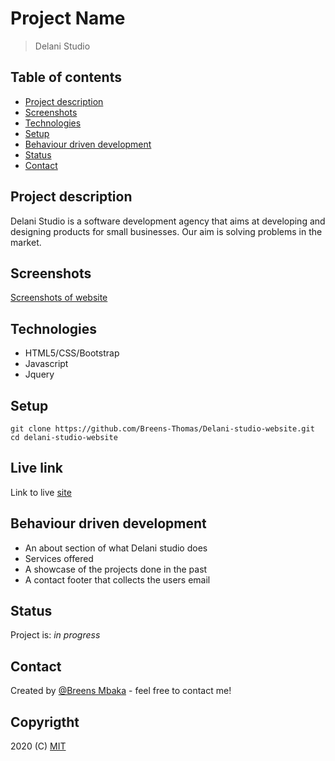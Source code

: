 # Project Name
> Delani Studio

## Table of contents
* [Project description](#project-description)
* [Screenshots](#screenshots)
* [Technologies](#technologies)
* [Setup](#setup)
* [Behaviour driven development](#behaviour-driven-development)
* [Status](#status)
* [Contact](#contact)

## Project description
Delani Studio is a software development agency that aims at developing and designing products for small businesses. Our aim is solving problems in the market.

## Screenshots
[Screenshots of website](images/screencapture-breens-thomas-github-io-Delani-studio-website-2021-01-10-20_42_36.png)

## Technologies
* HTML5/CSS/Bootstrap
* Javascript
* Jquery

## Setup
````
git clone https://github.com/Breens-Thomas/Delani-studio-website.git
cd delani-studio-website
````
## Live link
Link to live [site](https://breens-thomas.github.io/Delani-studio-website/)

## Behaviour driven development
* An about section of what Delani studio does
* Services offered
* A showcase of the projects done in the past
* A contact footer that collects the users email

## Status
Project is: _in progress_

## Contact
Created by [@Breens Mbaka](https://www.linkedin.com/in/breens-mbaka-b447781b9/) - feel free to contact me!

## Copyrigtht
2020 (C) [MIT](LICENSE.txt)